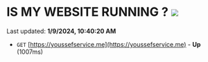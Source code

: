 # IS MY WEBSITE RUNNING ? [![](https://img.shields.io/static/v1?label=Sponsor&message=%E2%9D%A4&logo=GitHub&color=%23fe8e86)](https://github.com/sponsors/<username>)

Last updated: **1/9/2024, 10:40:20 AM**

- `GET` [https://youssefservice.me](https://youssefservice.me) - **Up** (1007ms)
